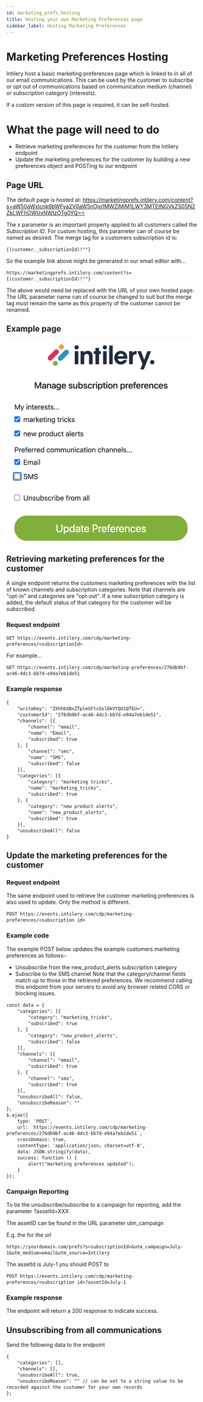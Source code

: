 ```yaml
---
id: marketing_prefs_hosting
title: Hosting your own Marketing Preferences page
sidebar_label: Hosting Marketing Preferences
---
```


# Marketing Preferences Hosting

Intilery host a basic marketing preferences page which is linked to in all of our email communications.  This can be used by the customer to subscribe or opt out of communications based on communication medium (channel) or subscription category (interests).

If a custom version of this page is required, it can be self-hosted.

# What the page will need to do
 * Retrieve marketing preferences for the customer from the Intilery endpoint
 * Update the marketing preferences for the customer by building a new preferences object and POSTing to our endpoint

## Page URL
The default page is hosted at:
https://marketingprefs.intilery.com/content?s=aW50aWxlcnk6bWFya2V0aW5nOjg1MWZlMjM1LWY3MTEtNGVkZS05N2ZkLWFhOWUxNWIzOTg0YQ==

The *s* parameter is an important property applied to all customers called the *Subscription ID*.  For custom hosting, this parameter can of course be named as desired.  The merge tag for a customers subscription id is:
```
{(customer._subscriptionId)!""}
```
So the example link above might be generated in our email editor with...
```
https://marketingprefs.intilery.com/content?s={(customer._subscriptionId)!""}
```

The above would need be replaced with the URL of your own hosted page.  The URL parameter name can of course be changed to suit but the merge tag *must* remain the same as this property of the customer cannot be renamed.

## Example page
![Marketing Preferences](/img/marprefs_eg.png)

## Retrieving marketing preferences for the customer
A single endpoint returns the customers marketing preferences with the list of known channels and subscription categories.
Note that channels are "opt-in" and categories are "opt-out".  If a new subscription category is added, the default status of that category for the customer will be *subscribed*.

### Request endpoint
```
GET https://events.intilery.com/cdp/marketing-preferences/<subscriptionId>
```
For example...
```
GET https://events.intilery.com/cdp/marketing-preferences/276db9bf-ac46-4dc3-bb7d-e94a7eb1de51
```

### Example response
```
{
    "writeKey": "ZXhhbXBsZTpleGFtcGxlOkVYQU1QTEU=",
    "customerId": "276db9bf-ac46-4dc3-bb7d-e94a7eb1de51",
    "channels": [{
        "channel": "email",
        "name": "Email",
        "subscribed": true
    }, {
        "channel": "sms",
        "name": "SMS",
        "subscribed": false
    }],
    "categories": [{
        "category": "marketing tricks",
        "name": "marketing_tricks",
        "subscribed": true
    }, {
        "category": "new product alerts",
        "name": "new_product_alerts",
        "subscribed": true
    }],
    "unsubscribeAll": false
}
```

## Update the marketing preferences for the customer

### Request endpoint
The same endpoint used to retrieve the customer marketing preferences is also used to update. Only the method is different.
```
POST https://events.intilery.com/cdp/marketing-preferences/<subscription id>
```

### Example code
The example POST below updates the example customers marketing preferences as follows:-
 * Unsubscribe from the new_product_alerts subscription category
 * Subscribe to the SMS channel
Note that the category/channel fields match up to those in the retrieved preferences.
We recommend calling this endpoint from your servers to avoid any browser related CORS or blocking issues.

```
const data = {
    "categories": [{
        "category": "marketing_tricks",
        "subscribed": true
    }, {
        "category": "new_product_alerts",
        "subscribed": false
    }],
    "channels": [{
        "channel": "email",
        "subscribed": true
    }, {
        "channel": "sms",
        "subscribed": true
    }],
    "unsubscribeAll": false,
    "unsubscribeReason": ""
};
$.ajax({
    type: 'POST',
    url: `https://events.intilery.com/cdp/marketing-preferences/276db9bf-ac46-4dc3-bb7d-e94a7eb1de51`,
    crossDomain: true,
    contentType: 'application/json; charset=utf-8',
    data: JSON.stringify(data),
    success: function () {
        alert("marketing preferences updated");
    }
});
```

### Campaign Reporting

To tie the unsubscribe/subscribe to a campaign for reporting, add the parameter ?assetId=XXX

The assetID can be found in the URL parameter utm_campaign

E.g. the for the url

```
https://yourdomain.com/prefs?s<subscriptionId>&utm_campaign=July-1&utm_medium=email&utm_source=Intilery
```

The assetId is July-1 you should POST to

```
POST https://events.intilery.com/cdp/marketing-preferences/<subscription id>?assetId=July-1
```



### Example response

The endpoint will return a 200 response to indicate success.

## Unsubscribing from all communications
Send the following data to the endpoint
```
{
    "categories": [],
    "channels": [],
    "unsubscribeAll": true,
    "unsubscribeReason": "" // can be set to a string value to be recorded against the customer for your own records
};
```









